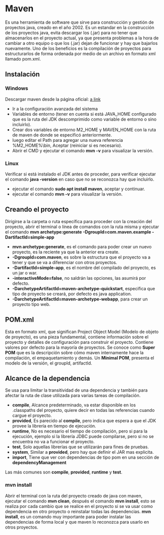 # Maven

Es una herramienta de software que sirve para construcción y gestión de proyectos java, creado en el año 2002. Es un estandar en la construcción de los proyectos java, evita descargar los (.jar) para no tener que almacenarlos en el proyecto actual, ya que presenta problemas a la hora de cambiar a otro equipo o que los (.jar) dejan de funcionar y hay que bajarlos nuevamente. Uno de los beneficios es la compilación de proyectos para estructurarlos de forma ordenada por medio de un archivo en formato xml llamado pom.xml.

## Instalación

### Windows

Descargar maven desde la página oficial: [a link](https://maven.apache.org/download.cgi)

* Ir a la configuración avanzada del sistema
* Variables de entorno (tener en cuenta si está JAVA_HOME configurado que es la ruta del JDK descomprimido como variable de entorno o sino incluirlo).
* Crear dos variables de entorno M2_HOME y MAVEN_HOME con la ruta de maven de donde se especificó anteriormente.
* luego editar el Path para agregar una nueva referencia %M2_HOME%\bin, Aceptar (reiniciar si es necesario).
* Abrir el CMD y ejecutar el comando **mvn -v** para visualizar la versión.

### Linux

Verificar si está instalado el JDK antes de proceder, para verificar ejecutar el comando **java -version** en caso que no se reconozca hay que incluirlo.

* ejecutar el comando **sudo apt install maven**, aceptar y continuar.
* ejecutar el comando **mvn -v** para visualizar la versión.

## Creando el proyecto

Dirigirse a la carpeta o ruta específica para proceder con la creación del proyecto, abrir el terminal o línea de comandos con la ruta misma y ejecutar el comando **mvn archetype:generate -DgroupId=com.maven.example -DartifactId=simple-app**

* **mvn archetype:generate**, es el comando para poder crear un nuevo proyecto, es la reciente ya que la anterior era create.
* **-DgroupId=com.maven**, es sobre la estructura que el proyecto va a tener y que se va a diferenciar con otros proyectos.
* **-DartifactId=simple-app**, es el nombre del compilado del proyecto, es un jar o war.
* **-interactiveMode=false**, no saldrán las opciones, las asumirá por defecto.
* **-DarchetypeArtifactId=maven-archetype-quickstart**, especifica que tipo de proyecto se creará, por defecto es java application.
* **-DarchetypeArtifactId=maven-archetype-webapp**, para crear un proyecto tipo web.

## POM.xml

Esta en formato xml, que significan Project Object Model (Modelo de objeto de proyecto), es una pieza fundamental, contiene información sobre el proyecto y detalles de configuración para construir el proyecto. Contiene valores por defecto para la mayoría de proyectos. Se conoce como **Super POM** que es la descripción sobre cómo maven internamente hace la compilación, el empaquetamiento y demás. Un **Minimal POM**, presenta el modelo de la versión, el groupId, artifactId.

## Alcance de la dependencia

Se usa para limitar la transitividad de una dependencia y también para afectar la ruta de clase utilizada para varias tareas de compilación.

* **compile**, Alcance predeterminado, va estar disponible en los .classpaths del proyecto, quiere decir en todas las referencias cuando cargue el proyecto.
* **provided**, Es parecido al **compile**, pero indica que espera a que el JDK provee la librería en tiempo de ejecución.
* **runtime**, No es necesario el tiempo de compilación, pero si para la ejecución, ejemplo si la librería JDBC puede compilarse, pero si no se encuentra no va a funcionar el proyecto.
* **test**, Solo aquellas librerías que se utilizarán para fines de pruebas.
* **system**, Similar a **provided**, pero hay que definir el JAR mas explicita.
* **import**, Tiene que ver con dependencias de tipo pom en una sección de **dependencyManagement**

Las más comunes son **compile**, **provided**, **runtime** y **test**.

### mvn install

Abrir el terminal con la ruta del proyecto creado de java con maven, ejecutar el comando **mvn clean**, después el comando **mvn install**, esto se realiza por cada cambio que se realice en el proyecto si se va usar como dependencia en otro proyecto o reinstalar todas las dependencias.
**mvn install**, es un comando muy importante para poder instalar las dependencias de forma local y que maven lo reconozca para usarlo en otros proyectos.